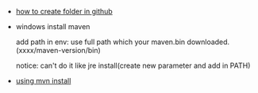 * [how to create folder in github](https://stackoverflow.com/questions/12258399/how-do-i-create-a-folder-in-a-github-repository)

* windows install maven
  
  add path in env: use full path which your maven.bin downloaded.(xxxx/maven-version/bin)
  
  notice: can't do it like jre install(create new parameter and add in PATH)

* [using mvn install](https://stackoverflow.com/questions/6642146/maven-failed-to-read-artifact-descriptor)
